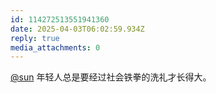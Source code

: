 ```yaml
---
id: 114272513551941360
date: 2025-04-03T06:02:59.934Z
reply: true
media_attachments: 0
---
```


[@sun](https://jiong.us/@sun) 年轻人总是要经过社会铁拳的洗礼才长得大。

